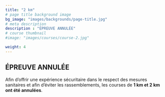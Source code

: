 ```yaml
---
title: "2 km"
# page title background image
bg_image: "images/backgrounds/page-title.jpg"
# meta description
description : "ÉPREUVE ANNULÉE"
# course thumbnail
#image: "images/courses/course-2.jpg"

weight: 4
---
```


## ÉPREUVE ANNULÉE
Afin d’offrir une expérience sécuritaire dans le respect des mesures sanitaires et afin d’éviter les rassemblements, les courses de <strong>1 km et 2 km ont été annulées</strong>.

